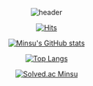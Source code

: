 <div align="center">

  ![header](https://capsule-render.vercel.app/api?type=waving&color=auto&text=👋%20Welcome%20to%20Minsu's%20GitHub%20👋&animation=twinkling&fontSize=50&height=250)
  
  [![Hits](https://hits.seeyoufarm.com/api/count/incr/badge.svg?url=https%3A%2F%2Fgithub.com%2Fkimminsu-123&count_bg=%2391C06D&title_bg=%23D9D3D3&icon=github.svg&icon_color=%23414141&title=Notion&edge_flat=false)](https://hits.seeyoufarm.com)
  
  [![Minsu's GitHub stats](https://github-readme-stats.vercel.app/api?username=kimminsu-123&show_icons=true&theme=gruvbox_light&count_private=true&hide=stars,contribs)](https://github.com/kimminsu-123/github-readme-stats)
  
  [![Top Langs](https://github-readme-stats.vercel.app/api/top-langs/?username=kimminsu-123&layout=compact)](https://github.com/kimminsu-123/github-readme-stats)
  
  [![Solved.ac Minsu](http://mazassumnida.wtf/api/v2/generate_badge?boj=minhahas)](https://solved.ac/minhahas)
  
</div>
